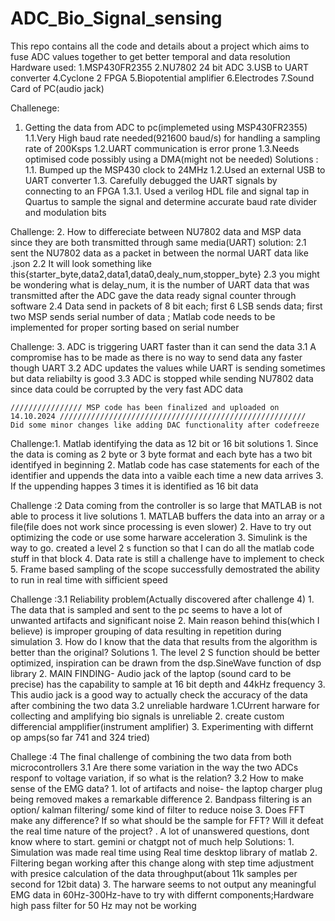 # ADC_Bio_Signal_sensing
This repo contains all the code and details about a project which aims to fuse ADC values together to get better temporal and data resolution
Hardware used:
1.MSP430FR2355
2.NU7802 24 bit ADC
3.USB to UART converter
4.Cyclone 2 FPGA
5.Biopotential amplifier 
6.Electrodes
7.Sound Card of PC(audio jack)


Challenege:
1. Getting the data from ADC to pc(implemeted using MSP430FR2355)
  1.1.Very High baud rate needed(921600 baud/s) for handling a sampling rate of 200Ksps
  1.2.UART communication is error prone
  1.3.Needs optimised code possibly using a DMA(might not be needed)
Solutions :
 1.1. Bumped up the MSP430 clock to 24MHz
 1.2.Used an external USB to UART converter
 1.3. Carefully debugged the UART signals by connecting to an FPGA
   1.3.1. Used a verilog HDL file and signal tap in Quartus to sample the signal and determine accurate baud rate divider and modulation bits

 Challenge:
 2. How to differeciate between NU7802 data and MSP data since they are both transmitted through same media(UART)
    solution:
    2.1 sent the NU7802 data as a packet in between the normal UART data like .json
    2.2 It will look something like this{starter_byte,data2,data1,data0,dealy_num,stopper_byte}
    2.3 you  might be wondering what is delay_num, it is the number of UART data that was transmitted after the ADC gave the data ready signal counter through software
    2.4 Data send in packets of 8 bit each; first 6 LSB sends data; first two MSP sends serial number of data ; Matlab code needs to be implemented for proper sorting based on serial number

  
  Challenge:
  3.  ADC is triggering UART faster than it can send the data 
    3.1 A compromise has to be made as there is no way to send data any faster though UART
    3.2 ADC updates the values while UART is sending sometimes but data reliabilty is good 
    3.3 ADC is stopped while sending NU7802 data since data could be corrupted by the very fast ADC data



    //////////////// MSP code has been finalized and uploaded on 14.10.2024 ///////////////////////////////////////////////////////
    Did some minor changes like adding DAC functionality after codefreeze

Challenge:1. Matlab identifying the data as 12 bit or 16 bit
          solutions
          1. Since the data is coming as 2 byte or 3 byte format and each byte has a two bit identifyed in beginning
          2. Matlab code has case statements for each of the identifier and uppends the data into a vaible each time a new data arrives
          3. If the uppending happes 3 times it is identified as 16 bit data
          
Challenge :2  Data coming from the controller is so large that MATLAB is not able to process it live
          solutions
          1. MATLAB buffers the data into an array or a file(file does not work since processing is even slower)
          2. Have to try out optimizing the code or use some harware acceleration
          3. Simulink is the way to go. created a level 2 s function so that I can do all the matlab code stuff in that block
          4. Data rate is still a challenge have to implement to check
          5. Frame based sampling of the scope successfully demostrated the ability to run in real time with sifficient speed

Challenge :3.1 Reliability problem(Actually discovered after challenge 4)
            1. The data that is sampled and sent to the pc seems to have a lot of unwanted artifacts and significant noise
            2. Main reason behind this(which I believe) is improper grouping of data resulting in repetition during simulation
            3. How do I know that the data that results from the algorithm is better than the original?
            Solutions
            1. The level 2 S function should be better optimized, inspiration can be drawn from the dsp.SineWave function of dsp library
            2.  MAIN FINDING- Audio jack of the laptop (sound card to be precise) has the capability to sample at 16 bit depth and 44kHz frequency
            3. This audio jack is a good way to actually check the accuracy of the data after combining the two data
          3.2 unreliable hardware
          1.CUrrent harware for collecting and amplifying bio signals is unreliable
          2. create custom differencial ampplifier(instrument amplifier)
          3. Experimenting with differnt op amps(so far 741 and 324 tried)
          
Challege :4 The final challenge of combining the two data from both microcontrollers
          3.1 Are there some variation in the way the two ADCs responf to voltage variation, if so what is the relation?
          3.2 How to make sense of the EMG data?
              1. lot of artifacts and noise- the laptop charger plug being removed makes a remarkable difference
              2. Bandpass filtering is an option/ kalman filtering/ some kind of filter to reduce noise
              3. Does FFT make any difference? If so what should be the sample for FFT? Will it defeat the real time nature of the project?
              . A lot of unanswered questions, dont know where to start. gemini or chatgpt not of much help
          Solutions:
          1. Simulation was made real time using Real time desktop library of matlab
          2. Filtering began working after this change along with step time adjustment with presice calculation of the data throughput(about 11k samples per second for 12bit data)
          3. The harware seems to not output any meaningful EMG data in 60Hz-300Hz-have to try with differnt components;Hardware high pass filter for 50 Hz may not be working
          
    
   
